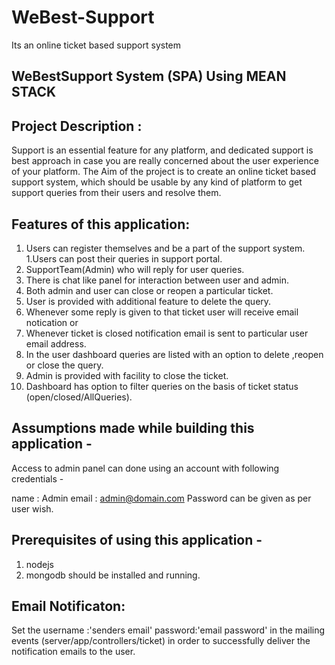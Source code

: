 # WeBest-Support
Its an online ticket based support system 

## WeBestSupport System (SPA) Using MEAN STACK

## Project Description :
Support is an essential feature for any platform, and dedicated support is best approach in case you are really concerned 
about the user experience of your platform. The Aim of the project is to create an online ticket based support system, 
which should be usable by any kind of platform to get support queries from their users and resolve them.

## Features of this application:
1. Users can register themselves and be a part of the support system.
1.Users can post their queries in support portal.
1. SupportTeam(Admin) who will reply for user queries.
1. There is chat like panel for interaction between user and admin.
1. Both admin and user can close or reopen a particular ticket.
1. User is provided with additional feature to delete the query.
1. Whenever some reply is given to that ticket user will receive email notication or 
1. Whenever ticket is closed notification email is sent to particular user email address.
1. In the user dashboard queries are listed with an option to delete ,reopen or close the query.
1. Admin is provided with facility to close the ticket.
1. Dashboard has option to filter queries on the basis of ticket status (open/closed/AllQueries).


## Assumptions made while building this application -
Access to admin panel can done using an account with following credentials -

name : Admin 
email : admin@domain.com 
Password can be given as per user wish.

## Prerequisites of using this application -
1. nodejs  
2. mongodb 
should be installed and running.

## Email Notificaton:
Set the username :'senders email'
password:'email password' 
in the mailing events (server/app/controllers/ticket) 
in order to successfully deliver the notification emails to the user.
